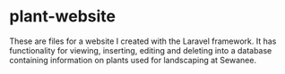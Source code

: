 ﻿# plant-website
These are files for a website I created with the Laravel framework. It has functionality for viewing, inserting, editing and deleting into a database containing information on plants used for landscaping at Sewanee. 
